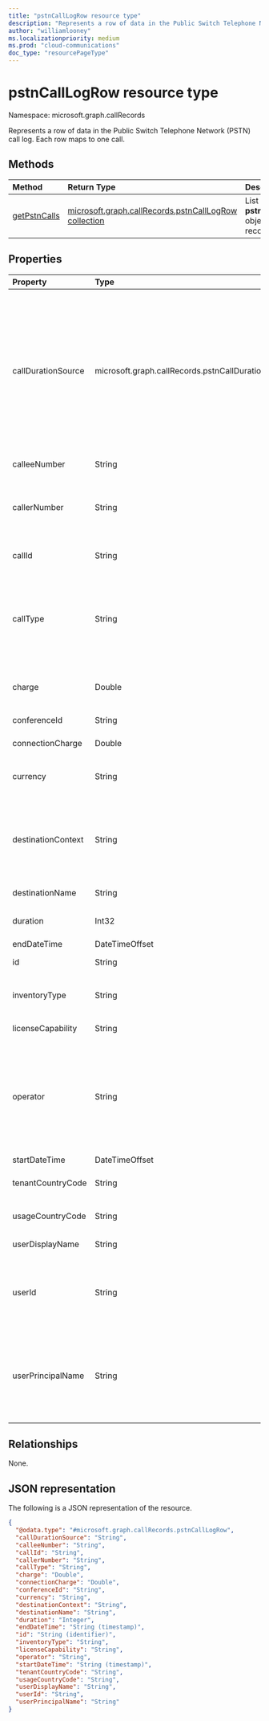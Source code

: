 ```yaml
---
title: "pstnCallLogRow resource type"
description: "Represents a row of data in the Public Switch Telephone Network (PSTN) call log."
author: "williamlooney"
ms.localizationpriority: medium
ms.prod: "cloud-communications"
doc_type: "resourcePageType"
---
```


# pstnCallLogRow resource type

Namespace: microsoft.graph.callRecords

Represents a row of data in the Public Switch Telephone Network (PSTN) call log. Each row maps to one call.

## Methods

| Method       | Return Type | Description |
|:-------------|:------------|:------------|
| [getPstnCalls](../api/callrecords-callrecord-getpstncalls.md) | [microsoft.graph.callRecords.pstnCallLogRow collection](callrecords-pstncalllogrow.md) | List **pstnCallLogRow** objects in a call record. |

## Properties

|Property|Type|Description|
|:---|:---|:---|
|callDurationSource|microsoft.graph.callRecords.pstnCallDurationSource|The source of the call duration data. If the call uses a third-party telecommunications operator via the Operator Connect Program, the operator may provide their own call duration data. In this case, the property value is `operator`. Otherwise, the value is `microsoft`.|
|calleeNumber|String|Number dialed in [E.164](https://en.wikipedia.org/wiki/E.164) format.|
|callerNumber|String|Number that received the call for inbound calls or the number dialed for outbound calls. E.164 format.|
|callId|String|Call identifier. Not guaranteed to be unique.|
|callType|String|Whether the call was a PSTN outbound or inbound call and the type of call such as a call placed by a user or an audio conference.|
|charge|Double|Amount of money or cost of the call that is charged to your account.|
|conferenceId|String|ID of the audio conference.|
|connectionCharge|Double|Connection fee price.|
|currency|String|Type of currency used to calculate the cost of the call ([ISO 4217](https://en.wikipedia.org/wiki/ISO_4217)).|
|destinationContext|String|Whether the call was domestic (within a country or region) or international (outside a country or region) based on the user's location.|
|destinationName|String|Country or region dialed.|
|duration|Int32|How long the call was connected, in seconds.|
|endDateTime|DateTimeOffset|Call end time.|
|id|String|Unique call identifier. GUID.|
|inventoryType|String|User's phone number type, such as a service of toll-free number.|
|licenseCapability|String|The license used for the call.|
|operator|String|The telecommunications operator which provided PSTN services for this call. This may be Microsoft, or it may be a third-party operator via the [Operator Connect Program](https://techcommunity.microsoft.com/t5/microsoft-teams-blog/introducing-operator-connect-and-more-teams-calling-updates/ba-p/2176398).|
|startDateTime|DateTimeOffset|Call start time.|
|tenantCountryCode|String|Country code of the tenant, [ISO 3166-1 alpha-2](https://en.wikipedia.org/wiki/ISO_3166-1_alpha-2).|
|usageCountryCode|String|Country code of the user, [ISO 3166-1 alpha-2](https://en.wikipedia.org/wiki/ISO_3166-1_alpha-2).|
|userDisplayName|String|Display name of the user.|
|userId|String|Calling user's ID in Graph. GUID. This and other user info will be null/empty for bot call types (ucap_in, ucap_out).|
|userPrincipalName|String|UserPrincipalName (sign-in name) in Azure Active Directory. This is usually the same as user's SIP Address, and can be same as user's e-mail address.|

## Relationships

None.

## JSON representation

The following is a JSON representation of the resource.

<!-- {
  "blockType": "resource",
  "@odata.type": "microsoft.graph.callRecords.pstnCallLogRow",
  "keyProperty": "id"
}
-->

``` json
{
  "@odata.type": "#microsoft.graph.callRecords.pstnCallLogRow",
  "callDurationSource": "String",
  "calleeNumber": "String",
  "callId": "String",
  "callerNumber": "String",
  "callType": "String",
  "charge": "Double",
  "connectionCharge": "Double",
  "conferenceId": "String",
  "currency": "String",
  "destinationContext": "String",
  "destinationName": "String",
  "duration": "Integer",
  "endDateTime": "String (timestamp)",
  "id": "String (identifier)",
  "inventoryType": "String",
  "licenseCapability": "String",
  "operator": "String",
  "startDateTime": "String (timestamp)",
  "tenantCountryCode": "String",
  "usageCountryCode": "String",
  "userDisplayName": "String",
  "userId": "String",
  "userPrincipalName": "String"
}
```


